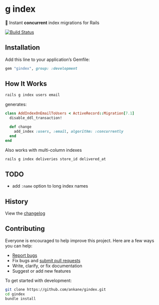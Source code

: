 # g index

:speedboat: Instant **concurrent** index migrations for Rails

[![Build Status](https://github.com/ankane/gindex/actions/workflows/build.yml/badge.svg)](https://github.com/ankane/gindex/actions)

## Installation

Add this line to your application’s Gemfile:

```ruby
gem "gindex", group: :development
```

## How It Works

```sh
rails g index users email
```

generates:

```ruby
class AddIndexOnEmailToUsers < ActiveRecord::Migration[7.1]
  disable_ddl_transaction!

  def change
    add_index :users, :email, algorithm: :concurrently
  end
end
```

Also works with multi-column indexes

```sh
rails g index deliveries store_id delivered_at
```

## TODO

- add `:name` option to long index names

## History

View the [changelog](https://github.com/ankane/gindex/blob/master/CHANGELOG.md)

## Contributing

Everyone is encouraged to help improve this project. Here are a few ways you can help:

- [Report bugs](https://github.com/ankane/gindex/issues)
- Fix bugs and [submit pull requests](https://github.com/ankane/gindex/pulls)
- Write, clarify, or fix documentation
- Suggest or add new features

To get started with development:

```sh
git clone https://github.com/ankane/gindex.git
cd gindex
bundle install
```
